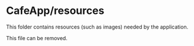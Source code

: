 # CafeApp/resources

This folder contains resources (such as images) needed by the application. 

This file can be removed.
